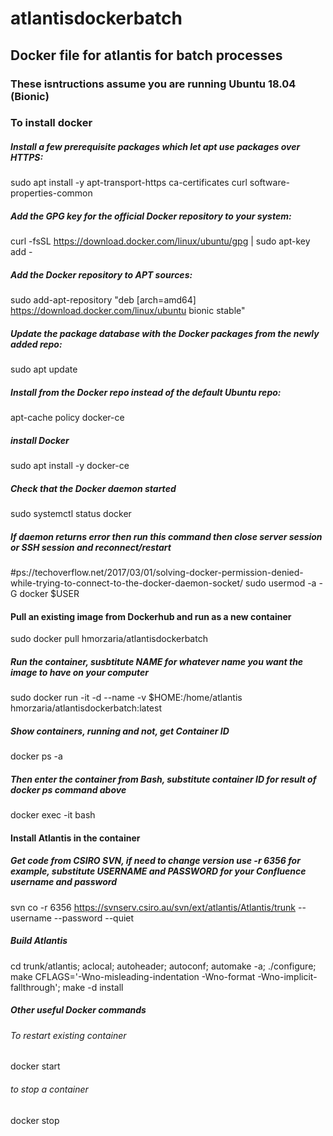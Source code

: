 # atlantisdockerbatch
## Docker file for atlantis for batch processes
### These isntructions assume you are running Ubuntu 18.04 (Bionic)

### To install docker
##### Install a few prerequisite packages which let apt use packages over HTTPS:
sudo apt install -y apt-transport-https ca-certificates curl software-properties-common

##### Add the GPG key for the official Docker repository to your system:
curl -fsSL https://download.docker.com/linux/ubuntu/gpg | sudo apt-key add -

##### Add the Docker repository to APT sources:
sudo add-apt-repository "deb [arch=amd64] https://download.docker.com/linux/ubuntu bionic stable"

##### Update the package database with the Docker packages from the newly added repo:
sudo apt update

##### Install from the Docker repo instead of the default Ubuntu repo:
apt-cache policy docker-ce

##### install Docker
sudo apt install -y docker-ce

##### Check that the Docker daemon started
sudo systemctl status docker

##### If daemon returns error then run this command then close server session or SSH session and reconnect/restart
#ps://techoverflow.net/2017/03/01/solving-docker-permission-denied-while-trying-to-connect-to-the-docker-daemon-socket/
sudo usermod -a -G docker $USER

#### Pull an existing image from Dockerhub and run as a new container
sudo docker pull hmorzaria/atlantisdockerbatch

##### Run the container, susbtitute NAME for whatever name you want the image to have on your computer
sudo docker run -it -d --name <NAME> -v $HOME:/home/atlantis hmorzaria/atlantisdockerbatch:latest

##### Show containers, running and not, get Container ID
docker ps -a 

##### Then enter the container from Bash, substitute container ID for result of docker ps command above
docker exec -it <container ID> bash

#### Install Atlantis in the container

##### Get code from CSIRO SVN, if need to change version use -r 6356 for example, substitute USERNAME and PASSWORD for your Confluence username and password

svn co -r 6356 https://svnserv.csiro.au/svn/ext/atlantis/Atlantis/trunk --username <USERNAME> --password <PASSWORD> --quiet

##### Build Atlantis
cd trunk/atlantis; aclocal; autoheader; autoconf; automake -a; ./configure; make CFLAGS='-Wno-misleading-indentation -Wno-format -Wno-implicit-fallthrough'; make -d install

##### Other useful Docker commands
###### To restart existing container
docker start <container ID> 

###### to stop a container
docker stop <containerID> 

